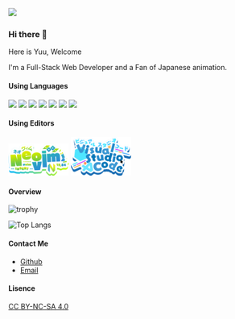 ![](https://komarev.com/ghpvc/?username=tokisakiyuu&color=orange)

### Hi there 👋

Here is Yuu, Welcome

I'm a Full-Stack Web Developer and a Fan of Japanese animation.

#### Using Languages
<a target="_blank" href="https://www.typescriptlang.org/" title="TypeScript"><img width="40" src="https://abrudz.github.io/logos/TypeScript.svg" /></a>
<img width="40" src="https://abrudz.github.io/logos/JS.svg" />
<a href="https://www.rust-lang.org/" title="Rust"><img width="40" src="https://abrudz.github.io/logos/Rust.svg" /></a>
<a href="https://go.dev/" title="Golang"><img width="80" src="https://go.dev/images/go-logo-blue.svg" /></a>
<a href="https://www.java.com/" title="Java"><img width="40" src="https://abrudz.github.io/logos/Java.svg" /></a>
<a href="https://lisp-lang.org/" title="Lisp"><img width="40" src="https://github.com/LispLang/lisplang.github.io/blob/master/assets/img/logo/blue.png?raw=true" /></a>
<a href="https://www.haskell.org/" title="Haskell"><img width="40" src="https://abrudz.github.io/logos/Haskell.svg" /></a>

#### Using Editors
<a href="https://neovim.io/" title="neovim"><img width="120" src="https://github.com/Aikoyori/ProgrammingVTuberLogos/blob/main/Neovim/NeovimShadowed.png?raw=true" /></a>
<a href="https://code.visualstudio.com/" title="vscode"><img width="120" src="https://github.com/Aikoyori/ProgrammingVTuberLogos/blob/main/VSCode/VSCode-Thick.png?raw=true" /></a>

#### Overview
![trophy](https://github-profile-trophy.vercel.app/?username=tokisakiyuu&row=2&column=3&margin-w=10&margin-h=10)

![Top Langs](https://github-readme-stats.vercel.app/api/top-langs/?username=tokisakiyuu&layout=compact&card_width=350)

#### Contact Me
- [Github](https://github.com/TokisakiYuu/TokisakiYuu/issues)
- [Email](mailto:tokisakiyuu@outlook.com)

#### Lisence
[CC BY-NC-SA 4.0](https://creativecommons.org/licenses/by-nc-sa/4.0/)
